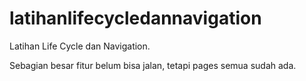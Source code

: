 # latihanlifecycledannavigation

Latihan Life Cycle dan Navigation.

Sebagian besar fitur belum bisa jalan, tetapi pages semua sudah ada.
